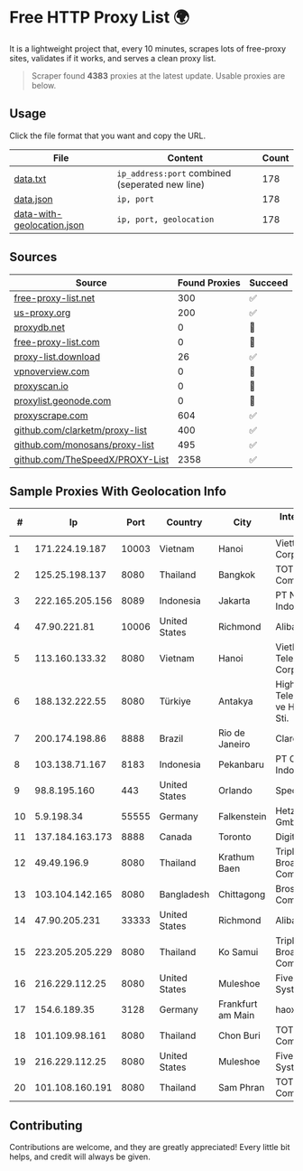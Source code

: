
# Free HTTP Proxy List 🌍

It is a lightweight project that, every 10 minutes, scrapes lots of free-proxy sites, validates if it works, and serves a clean proxy list.


> Scraper found **4383** proxies at the latest update. Usable proxies are below.

## Usage

Click the file format that you want and copy the URL.


|File|Content|Count|
|----|-------|-----|
|[data.txt](https://raw.githubusercontent.com/themiralay/Proxy-List-World/master/data.txt)|`ip_address:port` combined (seperated new line)|178|
|[data.json](https://raw.githubusercontent.com/themiralay/Proxy-List-World/master/data.json)|`ip, port`|178|
|[data-with-geolocation.json](https://raw.githubusercontent.com/themiralay/Proxy-List-World/master/data-with-geolocation.json)|`ip, port, geolocation`|178|

## Sources

|Source|Found Proxies|Succeed|
|------|-------------|-------|
|[free-proxy-list.net](https://free-proxy-list.net)|300|✅|
|[us-proxy.org](https://www.us-proxy.org)|200|✅|
|[proxydb.net](http://proxydb.net)|0|🚫|
|[free-proxy-list.com](https://free-proxy-list.com/?page=&port=&type%5B%5D=http&type%5B%5D=https&up_time=0&search=Search)|0|🚫|
|[proxy-list.download](https://www.proxy-list.download/HTTP)|26|✅|
|[vpnoverview.com](https://vpnoverview.com/privacy/anonymous-browsing/free-proxy-servers)|0|🚫|
|[proxyscan.io](https://www.proxyscan.io)|0|🚫|
|[proxylist.geonode.com](https://proxylist.geonode.com/api/proxy-list?limit=300&page=1&sort_by=lastChecked&sort_type=desc&protocols=http,https)|0|🚫|
|[proxyscrape.com](https://api.proxyscrape.com/v2/?request=displayproxies&protocol=http&timeout=10000&country=all&ssl=all&anonymity=all)|604|✅|
|[github.com/clarketm/proxy-list](https://raw.githubusercontent.com/clarketm/proxy-list/master/proxy-list-raw.txt)|400|✅|
|[github.com/monosans/proxy-list](https://raw.githubusercontent.com/monosans/proxy-list/main/proxies/http.txt)|495|✅|
|[github.com/TheSpeedX/PROXY-List](https://raw.githubusercontent.com/TheSpeedX/PROXY-List/master/http.txt)|2358|✅|


## Sample Proxies With Geolocation Info

|#|Ip|Port|Country|City|Internet Service Provider|
|-|--|----|-------|----|-------------------------|
|1|171.224.19.187|10003|Vietnam|Hanoi|Viettel Corporation|
|2|125.25.198.137|8080|Thailand|Bangkok|TOT Public Company Limited|
|3|222.165.205.156|8089|Indonesia|Jakarta|PT NettoCyber Indonesia|
|4|47.90.221.81|10006|United States|Richmond|Alibaba.com LLC|
|5|113.160.133.32|8080|Vietnam|Hanoi|VietNam Post and Telecom Corporation|
|6|188.132.222.55|8080|Türkiye|Antakya|High Speed Telekomunikasyon ve Hab. Hiz. Ltd. Sti.|
|7|200.174.198.86|8888|Brazil|Rio de Janeiro|Claro S.A|
|8|103.138.71.167|8183|Indonesia|Pekanbaru|PT Centronet Data Indonesia|
|9|98.8.195.160|443|United States|Orlando|Spectrum|
|10|5.9.198.34|55555|Germany|Falkenstein|Hetzner Online GmbH|
|11|137.184.163.173|8888|Canada|Toronto|DigitalOcean, LLC|
|12|49.49.196.9|8080|Thailand|Krathum Baen|Triple T Broadband Public Company Limited|
|13|103.104.142.165|8080|Bangladesh|Chittagong|Brosis Communication|
|14|47.90.205.231|33333|United States|Richmond|Alibaba.com LLC|
|15|223.205.205.229|8080|Thailand|Ko Samui|Triple T Broadband Public Company Limited|
|16|216.229.112.25|8080|United States|Muleshoe|Five Area Systems, LLC|
|17|154.6.189.35|3128|Germany|Frankfurt am Main|haoxiangyun|
|18|101.109.98.161|8080|Thailand|Chon Buri|TOT Public Company Limited|
|19|216.229.112.25|8080|United States|Muleshoe|Five Area Systems, LLC|
|20|101.108.160.191|8080|Thailand|Sam Phran|TOT Public Company Limited|



## Contributing

Contributions are welcome, and they are greatly appreciated! Every
little bit helps, and credit will always be given.

